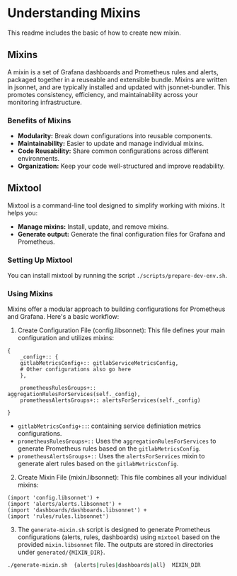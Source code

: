 
# Understanding Mixins

This readme includes the basic of how to create new mixin.

## Mixins
A mixin is a set of Grafana dashboards and Prometheus rules and alerts, packaged together in a reuseable and extensible bundle. Mixins are written in jsonnet, and are typically installed and updated with jsonnet-bundler. This promotes consistency, efficiency, and maintainability across your monitoring infrastructure.

### Benefits of Mixins

-   **Modularity:** Break down configurations into reusable components.
-   **Maintainability:** Easier to update and manage individual mixins.
-   **Code Reusability:** Share common configurations across different environments.
-   **Organization:** Keep your code well-structured and improve readability.

## Mixtool
Mixtool is a command-line tool designed to simplify working with mixins. It helps you:
- **Manage mixins:** Install, update, and remove mixins.
- **Generate output:** Generate the final configuration files for Grafana and Prometheus.

### Setting Up Mixtool
You can install mixtool by running the script `./scripts/prepare-dev-env.sh`.

### Using Mixins

Mixins offer a modular approach to building configurations for Prometheus and Grafana. Here's a basic workflow:

1. Create Configuration File (config.libsonnet): This file defines your main configuration and utilizes mixins:
```jsonnet
{
    _config+:: {
    gitlabMetricsConfig+:: gitlabServiceMetricsConfig,
    # Other configurations also go here
    },

    prometheusRulesGroups+:: aggregationRulesForServices(self._config),
    prometheusAlertsGroups+:: alertsForServices(self._config)

}
```

-   `gitlabMetricsConfig+::`: containing service definiation metrics configurations.
-   `prometheusRulesGroups+::` Uses the `aggregationRulesForServices` to generate Prometheus rules based on the `gitlabMetricsConfig`.
-   `prometheusAlertsGroups+::` Uses the `alertsForServices` mixin to generate alert rules based on the `gitlabMetricsConfig`.

2. Create Mixin File (mixin.libsonnet): This file combines all your individual mixins:
```jsonnet
(import 'config.libsonnet') +
(import 'alerts/alerts.libsonnet') +
(import 'dashboards/dashboards.libsonnet') +
(import 'rules/rules.libsonnet')
```

3. The `generate-mixin.sh` script is designed to generate Prometheus configurations (alerts, rules, dashboards) using `mixtool` based on the provided `mixin.libsonnet` file. The outputs are stored in directories under `generated/{MIXIN_DIR}`.
```sh
./generate-mixin.sh  {alerts|rules|dashboards|all}  MIXIN_DIR
```
